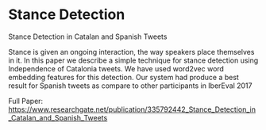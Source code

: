 # Stance Detection
Stance Detection in Catalan and Spanish Tweets


Stance is given an ongoing interaction, the way speakers place themselves in it. In this paper we describe a simple technique for stance detection using Independence of Catalonia tweets. We have used word2vec word embedding features for this detection. Our system had produce a best result for Spanish tweets as compare to other participants in IberEval 2017

Full Paper: https://www.researchgate.net/publication/335792442_Stance_Detection_in_Catalan_and_Spanish_Tweets
